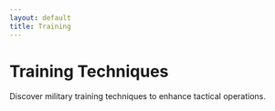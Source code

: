 ```yaml
---
layout: default
title: Training
---
```


# Training Techniques

Discover military training techniques to enhance tactical operations.
